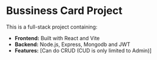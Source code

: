 # Bussiness Card Project

This is a full-stack project containing:

- **Frontend:** Built with React and Vite
- **Backend:** Node.js, Express, Mongodb and JWT
- **Features:** [Can do CRUD (CUD is only limited to Admin)]
